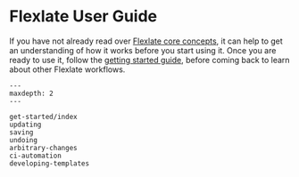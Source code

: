 # Flexlate User Guide

If you have not already read over [Flexlate core concepts](../core-concepts.md),
it can help to get an understanding of how it works before you start using it.
Once you are ready to use it, follow the 
[getting started guide](get-started/index.md), before coming back to learn 
about other Flexlate workflows.

```{toctree}
---
maxdepth: 2
---

get-started/index
updating
saving
undoing
arbitrary-changes
ci-automation
developing-templates
```